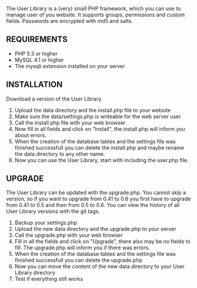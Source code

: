 The User Library is a (very) small PHP framework, which you can use to manage user of you website.
It supports groups, permissions and custom fields.
Passwords are encrypted with md5 and salts.

REQUIREMENTS
------------
 * PHP 5.3 or higher
 * MySQL 4.1 or higher
 * The mysqli extension installed on your server

INSTALLATION
------------
Download a version of the User Library.

 1. Upload the data directory and the install.php file to your website
 2. Make sure the data/settings.php is writeable for the web server user
 3. Call the install.php file with your web browser
 4. Now fill in all fields and click on "Install", the install.php will inform you about errors.
 5. When the creation of the database tables and the settings file was finished successfull you can delete the install.php and maybe rename the data directory to any other name.
 6. Now you can use the User Library, start with including the user.php file.

UPGRADE
--------
The User Library can be updated with the upgrade.php.
You cannot skip a version, so if you want to upgrade from 0.41 to 0.6 you first have to upgrade from 0.41 to 0.5 and then from 0.5 to 0.6.
You can view the history of all User Library versions with the git tags.

 1. Backup your settings.php
 2. Upload the new data directory and the upgrade.php to your server
 3. Call the upgrade.php with your web browser
 4. Fill in all the fields and click on "Upgrade", there also may be no fields to fill. The upgrade.php will inform you if there was errors.
 5. When the creation of the database tables and the settings file was finished successfull you can delete the upgrade.php
 6. Now you can move the content of the new data directory to your User Library directory
 7. Test if everything still works